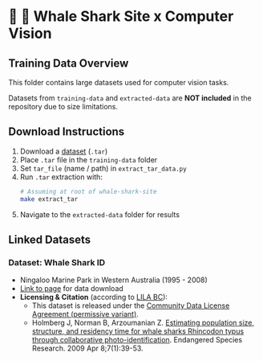 # 🐋 🦈 Whale Shark Site x Computer Vision 

## Training Data Overview

This folder contains large datasets used for computer vision tasks.

Datasets from `training-data` and `extracted-data` are **NOT included** in the repository due to size limitations.


## Download Instructions

1. Download a [dataset](#linked-datasets) (`.tar`) 
2. Place `.tar` file in the `training-data` folder 
3. Set `tar_file` (name / path) in `extract_tar_data.py`
4. Run `.tar` extraction with:
    ```sh
    # Assuming at root of whale-shark-site
    make extract_tar
    ```
5. Navigate to the `extracted-data` folder for results


## Linked Datasets

### Dataset: Whale Shark ID 
- Ningaloo Marine Park in Western Australia (1995 - 2008)
- [Link to page](https://lila.science/datasets/whale-shark-id) for data download
- **Licensing & Citation** (according to [LILA BC](https://lila.science)): 
    - This dataset is released under the [Community Data License Agreement (permissive variant)](https://cdla.io/permissive-1-0/).
    - Holmberg J, Norman B, Arzoumanian Z. [Estimating population size, structure, and residency time for whale sharks Rhincodon typus through collaborative photo-identification](https://www.int-res.com/abstracts/esr/v7/n1/p39-53/). Endangered Species Research. 2009 Apr 8;7(1):39-53.



